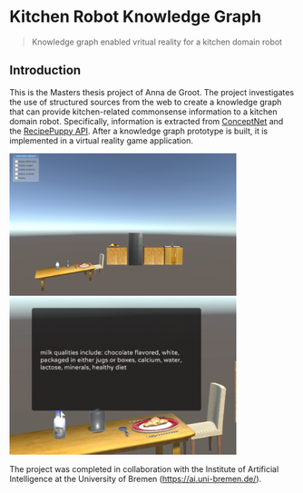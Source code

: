 # Kitchen Robot Knowledge Graph
> Knowledge graph enabled vritual reality for a kitchen domain robot


## Introduction
This is the Masters thesis project of Anna de Groot. The project investigates the use of structured sources from the web to create a knowledge graph that can provide kitchen-related commonsense information to a kitchen domain robot. Specifically, information is extracted from [ConceptNet](http://conceptnet.io/) and the [RecipePuppy API](http://www.recipepuppy.com/about/api/). After a knowledge graph prototype is built, it is implemented in a virtual reality game application. 

<p float="left">
  <img src="./MR-App/game_scene.PNG" width="400">
  <img src="/MR-App/milk_qua.PNG" width="400" /> 
</p>

The project was completed in collaboration with the Institute of Artificial Intelligence at the University of Bremen (<https://ai.uni-bremen.de/>). 